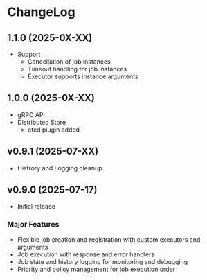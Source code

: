 # ChangeLog

## 1.1.0 (2025-0X-XX)
- Support 
  - Cancellation of job instances
  - Timeout handling for job instances
  - Executor supports instance arguments

## 1.0.0 (2025-0X-XX)
- gRPC API
- Distributed Store
  - etcd plugin added

## v0.9.1 (2025-07-XX)
- Histrory and Logging cleanup

## v0.9.0 (2025-07-17)
- Initial release
### Major Features
- Flexible job creation and registration with custom executors and arguments
- Job execution with response and error handlers
- Job state and history logging for monitoring and debugging
- Priority and policy management for job execution order

